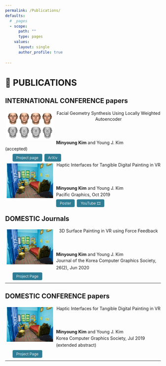 ```yaml
---
permalink: /Publications/
defaults:
  # _pages
  - scope:
      path: ""
      type: pages
    values:
      layout: single
      author_profile: true

---
```

<style>
  .post-entry {
    min-height: 145px;
    position: relative;
    margin-bottom: 6px;
    padding: var(--gap);
    background: var(--entry);
    border-radius: var(--radius);
    line-height: 1.4;
    transition: transform .1s;
    vertical-align: middle;
}

.post-entry .entry-cover {
    float: left;
    position: relative;
    margin-right: var(--gap);
    margin: 5px 10px 5px 5px;
    text-align: left;
    width: 150px;
}

article, aside, figcaption, figure, footer, header, hgroup, main, nav, section, table {
    display: block;
}
.post-entry .entry-footer {
    color: var(--content);
    margin-top: 1px;
    font-size: 14px;
}
.post-entry .entry-content {
    margin: 1px 0;
    color: var(--secondary);
    font-size: 14px;
    line-height: 1.6;
    overflow: hidden;
    display: -webkit-box;
    display:contents;
    -webkit-box-orient: vertical;
    -webkit-line-clamp: 2;
}
.post-entry .post-tags {
    margin-top: 4px;
    margin-bottom: -10px;
    text-align: left;
}
.post-entry .post-tags li {
    display: inline-block;
}
.post-tags li {
    display: inline-block;
    margin-inline-end: 3px;
    margin-bottom: 5px;
}
.post-entry .post-tags a {
    display: block;
    padding-inline-start: 12px;
    padding-inline-end: 12px;
    color: var(--secondary);
    font-size: 12px;
    line-height: 25px;
    background: #2f7d95;
    color:#f0f0f0;
}
.post-entry .post-tags a, .share-buttons {
    border: 0 solid var(--tertiary);
    border-radius: 4px;
}
a {
    text-decoration: none;
}
  </style>




# **📃 PUBLICATIONS**

<h2>INTERNATIONAL CONFERENCE papers</h2>

<article class="post-entry" itemscope itemtype="https://schema.org/CreativeWork">
  <figure class="entry-cover">
    <img src="/assets/images/teaser/facesynthesis-teaser.png" alt="">
  </figure>
  <header class="entry-header">
    <a href ="#">Facial Geometry Synthesis Using Locally Weighted Autoencoder</a>
  </header>
  <footer class = "entry-footer">
    <b>Minyoung Kim</b> and Young J. Kim
  </footer>
  <section class = "entry-content">
    (accepted)
  </section>
  <ul class ="post-tags">
    <li><a href="http://graphics.ewha.ac.kr/localAE/">Project page</a></li>
    <li><a href="https://arxiv.org/abs/2107.08737">ArXiv</a></li>
  </ul>
</article>

<article class="post-entry" itemscope itemtype="https://schema.org/CreativeWork">
  <figure class="entry-cover">
    <img src="/assets/images/teaser/haptingpainting-teaser.png" alt="">
  </figure>
  <header class="entry-header">
    <a href ="#">Haptic Interfaces for Tangible Digital Painting in VR</a>
  </header>
  <footer class = "entry-footer">
    <b>Minyoung Kim</b> and Young J. Kim
  </footer>
  <section class = "entry-content">
    Pacific Graphics, Oct 2019
  </section>
  <ul class ="post-tags">
    <li><a href="http://graphics.ewha.ac.kr/hvrpaint/assets/paper/PGposter.pdf">Poster</a></li>
    <li><a href="https://youtu.be/A7WPSKVV8Rg">YouTube 🎞️</a></li>
  </ul>
</article>

<h2>DOMESTIC Journals</h2>

<article class="post-entry" itemscope itemtype="https://schema.org/CreativeWork">
  <figure class="entry-cover">
    <img src="/assets/images/teaser/haptingpainting-teaser.png" alt="">
  </figure>
  <header class="entry-header">
    <a href ="http://graphics.ewha.ac.kr/hvrpaint/">3D Surface Painting in VR using Force Feedback</a>
  </header>
  <footer class = "entry-footer">
    <b>Minyoung Kim</b> and Young J. Kim
  </footer>
  <section class = "entry-content">
    Journal of the Korea Computer Graphics Society, 26(2), Jun 2020 
  </section>
  <ul class ="post-tags">
    <li><a href="http://graphics.ewha.ac.kr/hvrpaint/">Project Page</a></li>
    <!-- <li><a href="https://youtu.be/A7WPSKVV8Rg">YouTube🎞️</a></li> -->
  </ul>
</article>

---

<h2>DOMESTIC CONFERENCE papers</h2>
  
<article class="post-entry" itemscope itemtype="https://schema.org/CreativeWork">
  <figure class="entry-cover">
    <img src="/assets/images/teaser/haptingpainting-teaser.png" alt="" witdh="200">
  </figure>
  <header class="entry-header">
    <a href ="http://graphics.ewha.ac.kr/hvrpaint/">Haptic Interfaces for Tangible Digital Painting in VR</a>
  </header>
  <footer class = "entry-footer">
    <b>Minyoung Kim</b> and Young J. Kim
  </footer>
  <section class = "entry-content">
    Korea Computer Graphics Society, Jul 2019 (extended abstract) 
  </section>
  <ul class ="post-tags">
    <li><a href="http://graphics.ewha.ac.kr/hvrpaint/">Project Page</a></li>
    <!-- <li><a href="https://youtu.be/A7WPSKVV8Rg">YouTube🎞️</a></li> -->
  </ul>
</article>

--- 
